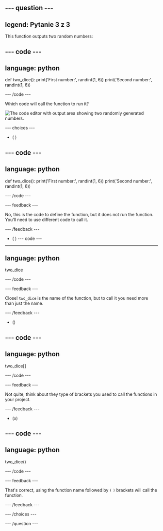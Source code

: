 --- question ---
---
legend: Pytanie 3 z 3
---

This function outputs two random numbers:

--- code ---
---
language: python
---

def two_dice(): print('First number:', randint(1, 6)) print('Second number:', randint(1, 6))

--- /code ---

Which code will call the function to run it?

![The code editor with output area showing two randomly generated numbers.](images/quiz3.png)

--- choices ---

- ( )

--- code ---
---
language: python
---

def two_dice(): print('First number:', randint(1, 6)) print('Second number:', randint(1, 6))

--- /code ---

 --- feedback ---

 No, this is the code to define the function, but it does not run the function. You'll need to use different code to call it.

 --- /feedback ---

- ( ) --- code ---
---
language: python
---

two_dice

--- /code ---

 --- feedback ---

Close! `two_dice` is the name of the function, but to call it you need more than just the name.

 --- /feedback ---

- ()

--- code ---
---
language: python
---

two_dice[]

--- /code ---

 --- feedback ---

 Not quite, think about they type of brackets you used to call the functions in your project.

 --- /feedback ---

- (x)

--- code ---
---
language: python
---

two_dice()

--- /code ---

 --- feedback ---

 That's correct, using the function name followed by `(` `)` brackets will call the function.

 --- /feedback ---

--- /choices ---

--- /question ---
